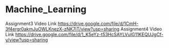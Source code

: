 # Machine_Learning
Assignment3 Video Link https://drive.google.com/file/d/1CmH-3f4ergr0akmJuOWLKnezX-zNK7iT/view?usp=sharing
Assignment4 Video Link https://drive.google.com/file/d/1_K5eYz-t53HcSAYLVuIG11KEQUJgCf-y/view?usp=sharing
